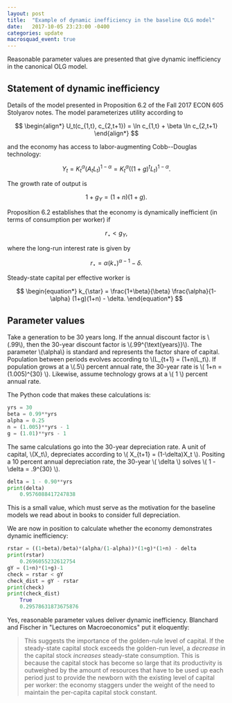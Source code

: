 ```yaml
---
layout: post
title:  "Example of dynamic inefficiency in the baseline OLG model"
date:   2017-10-05 23:23:00 -0400
categories: update
macrosquad_event: true
---
```


Reasonable parameter values are presented that give dynamic inefficiency in the canonical OLG model.

<!--more-->

## Statement of dynamic inefficiency

Details of the model presented in Proposition 6.2 of the Fall 2017 ECON 605 Stolyarov notes. The model parameterizes utility according to

$$
\begin{align*}
U_t(c_{1,t}, c_{2,t+1}) = \ln c_{1,t} + \beta \ln c_{2,t+1}
\end{align*}
$$

and the economy has access to labor-augmenting Cobb--Douglas technology:

$$
\begin{equation*}
Y_{t} = K_{t}^{\alpha} (A_t L_t)^{1-\alpha} = K_{t}^{\alpha} ((1+g)^t L_t)^{1-\alpha}.
\end{equation*}
$$

The growth rate of output is

$$
\begin{equation*}
1+g_Y = (1+n)(1+g).
\end{equation*}
$$

Proposition 6.2 establishes that the economy is dynamically inefficient (in terms of consumption per worker) if

$$
\begin{equation*}
r_{\star} < g_Y,
\end{equation*}
$$

where the long-run interest rate is given by

$$
\begin{equation*}
r_{\star} = \alpha (k_{\star})^{\alpha -1} - \delta.
\end{equation*}
$$

Steady-state capital per effective worker is

$$
\begin{equation*}
k_{\star} = \frac{1+\beta}{\beta} \frac{\alpha}{1-\alpha} (1+g)(1+n) - \delta.
\end{equation*}
$$

## Parameter values

Take a generation to be 30 years long.
If the annual discount factor is \\(.99\\), then the 30-year discount factor is \\(.99^{\text{years}}\\).
The parameter \\(\alpha\\) is standard and represents the factor share of capital.
Population between periods evolves according to \\(L_{t+1} = (1+n)L_t\\).
If population grows at a \\(.5\\) percent annual rate,
the 30-year rate is \\( 1+n = (1.005)^{30} \\).
Likewise, assume technology grows at a \\( 1 \\) percent annual rate.

The Python code that makes these calculations is:

```python
yrs = 30
beta = 0.99**yrs
alpha = 0.25
n = (1.005)**yrs - 1
g = (1.01)**yrs - 1
```

The same calculations go into the 30-year depreciation rate.
A unit of capital, \\(X_t\\), depreciates according to \\( X_{t+1} = (1-\delta)X_t \\).
Positing a 10 percent annual depreciation rate, the 30-year \\( \delta \\) solves
\\( 1 - \delta = .9^{30} \\).

```python
delta = 1 - 0.90**yrs
print(delta)
    0.9576088417247838
```
This is a small value,
which must serve as the motivation for the baseline models we read about in books to consider full depreciation.

We are now in position to calculate whether the economy demonstrates dynamic inefficiency:

```python
rstar = ((1+beta)/beta)*(alpha/(1-alpha))*(1+g)*(1+n) - delta
print(rstar)
    0.2696055232612754
gY = (1+n)*(1+g)-1
check = rstar < gY
check_dist = gY - rstar
print(check)
print(check_dist)
    True
    0.29578631873675876
```

Yes, reasonable parameter values deliver dynamic inefficiency.
Blanchard and Fischer in "Lectures on Macroeconomics" put it eloquently:
> This suggests the importance of the golden-rule level of capital.
If the steady-state capital stock exceeds the golden-run level,
a *decrease* in the capital stock *increases* steady-state consumption.
This is because the capital stock has become so large
that its productivity is outweighed by the amount of resources that have to be used up each period
just to provide the newborn with the existing level of capital per worker:
the economy staggers under the weight of the need to maintain the per-capita capital stock constant.
